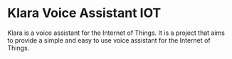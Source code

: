 # Klara Voice Assistant IOT

Klara is a voice assistant for the Internet of Things. It is a project that aims to provide a simple and easy to use voice assistant for the Internet of Things.
